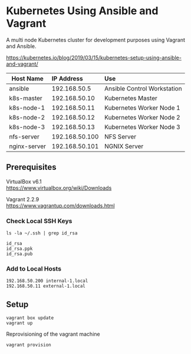 # Kubernetes Using Ansible and Vagrant

 A multi node Kubernetes cluster for development purposes using Vagrant and Ansible.      


https://kubernetes.io/blog/2019/03/15/kubernetes-setup-using-ansible-and-vagrant/


| Host Name      | IP Address        |Use                                         |
| ---------------|:------------------|:-------------------------------------------|
| ansible        | 192.168.50.5      |Ansible Control Workstation                 |
| k8s-master     | 192.168.50.10     |Kubernetes Master                           |
| k8s-node-1     | 192.168.50.11     |Kubernetes Worker Node 1                    |
| k8s-node-2     | 192.168.50.12     |Kubernetes Worker Node 2                    |
| k8s-node-3     | 192.168.50.13     |Kubernetes Worker Node 3                    |
| nfs-server     | 192.168.50.100    |NFS Server                                  |
| nginx-server   | 192.168.50.101    |NGNIX Server                                |




## Prerequisites

VirtualBox v6.1  
https://www.virtualbox.org/wiki/Downloads

Vagrant 2.2.9    
https://www.vagrantup.com/downloads.html

### Check Local SSH Keys

```
ls -la ~/.ssh | grep id_rsa

id_rsa
id_rsa.ppk
id_rsa.pub
```

### Add to Local Hosts 

```
192.168.50.200 internal-1.local
192.168.50.11 external-1.local
```

## Setup
```
vagrant box update
vagrant up
```

Reprovisioning of the vagrant machine
```
vagrant provision
```
